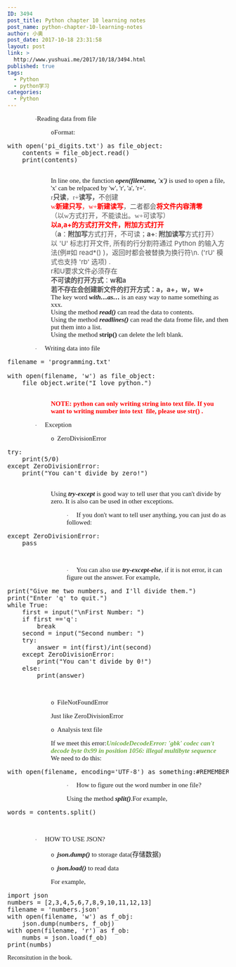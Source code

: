 ```yaml
---
ID: 3494
post_title: Python chapter 10 learning notes
post_name: python-chapter-10-learning-notes
author: 小奥
post_date: 2017-10-18 23:31:58
layout: post
link: >
  http://www.yushuai.me/2017/10/18/3494.html
published: true
tags:
  - Python
  - python学习
categories:
  - Python
---
```

<p style="margin-left:63px;vertical-align:middle"><span style="font-size:13px;font-family:Symbol">·</span><span style="font-size:15px;font-family:&#39;Times New Roman&#39;,serif">Reading data from file</span></p><p style="margin-left:99px;vertical-align:middle"><span style="font-size:13px;font-family:&#39;Courier New&#39;">o</span><span style="font-size:15px;font-family:&#39;Times New Roman&#39;,serif">Format:</span></p><p style="margin-top:0;margin-right:0;margin-bottom:0;margin-left:99px;margin-bottom:0"><em><span style="font-size:15px;font-family: &#39;Times New Roman&#39;,serif"></span></em></p><pre class="brush:python;toolbar:false">with&nbsp;open(&#39;pi_digits.txt&#39;)&nbsp;as&nbsp;file_object:
&nbsp;&nbsp;&nbsp;&nbsp;contents&nbsp;=&nbsp;file_object.read()
&nbsp;&nbsp;&nbsp;&nbsp;print(contents)</pre><p style="margin-top:0;margin-right:0;margin-bottom:0;margin-left:99px;margin-bottom:0"><em><span style="font-size:15px;font-family: &#39;Times New Roman&#39;,serif"></span></em><br/></p><p style="margin-top:0;margin-right:0;margin-bottom:0;margin-left:99px;margin-bottom:0"><span style="font-size:15px;font-family: &#39;Times New Roman&#39;,serif">In line one, the function <strong><em>open(filename, &#39;x&#39;)</em></strong> is used to open a file, &#39;x&#39; can be relpaced by &#39;w&#39;, &#39;r&#39;, &#39;a&#39;, &#39;r+&#39;.</span></p><p style="margin-top:0;margin-right:0;margin-bottom:0;margin-left:99px;margin-bottom:0"><span style="font-size:15px;font-family: &#39;Times New Roman&#39;,serif;color:#555555">r</span><strong><span style="font-size:15px;color:#555555">只读</span></strong><span style="font-size:15px;color:#555555">，</span><span style="font-size:15px;font-family:&#39;Times New Roman&#39;,serif;color:#555555">r+</span><strong><span style="font-size:15px;color:#555555">读写，</span></strong><span style="font-size:15px;color:#555555">不创建</span></p><p style="margin-top:0;margin-right:0;margin-bottom:0;margin-left:99px;margin-bottom:0"><span style="font-size:15px;font-family: &#39;Times New Roman&#39;,serif;color:red">w</span><strong><span style="font-size:15px;color:red">新建只写</span></strong><span style="font-size:15px;color:red">，</span><span style="font-size:15px;font-family:&#39;Times New Roman&#39;,serif;color:red">w+</span><strong><span style="font-size:15px;color:red">新建读写</span></strong><span style="font-size:15px;color:#555555">，二者都会</span><span style="font-size: 15px; color: #FF0000;"><strong>将文件内容清零</strong></span></p><p style="margin-top:0;margin-right:0;margin-bottom:0;margin-left:99px;margin-bottom:0"><span style="font-size:15px;color:#555555">（以</span><span style="font-size:15px;font-family: &#39;Times New Roman&#39;,serif;color:#555555">w</span><span style="font-size:15px;color:#555555">方式打开，不能读出。</span><span style="font-size:15px;font-family:&#39;Times New Roman&#39;,serif;color:#555555">w+</span><span style="font-size:15px;color:#555555">可读写）</span></p><p style="margin-top:0;margin-right:0;margin-bottom:0;margin-left:99px;margin-bottom:0"><strong><span style="font-size:15px;color:red">以a,a+的方式打开文件，附加方式打开</span></strong></p><p style="margin-top:0;margin-right:0;margin-bottom:0;margin-left:99px;margin-bottom:0"><span style="font-size:15px;color:#555555">（<strong>a</strong>：<strong>附加写</strong>方式打开，不可读；<strong>a+</strong>:<strong>&nbsp;</strong><strong>附加读写</strong>方式打开）</span></p><p style="margin-top:0;margin-right:0;margin-bottom:0;margin-left:99px;margin-bottom:0"><span style="font-size:15px;color:#555555">以 &#39;U&#39; 标志打开文件, 所有的行分割符通过 Python 的输入方法(例#如 read*() )，返回时都会被替换为换行符\n. (&#39;rU&#39; 模式也支持 &#39;rb&#39; 选项) .&nbsp;</span></p><p style="margin-top:0;margin-right:0;margin-bottom:0;margin-left:99px;margin-bottom:0"><span style="font-size:15px;color:#555555">r</span><span style="font-size:15px;color:#555555">和U要求文件必须存在</span></p><p style="margin-top:0;margin-right:0;margin-bottom:0;margin-left:99px;margin-bottom:0"><strong><span style="font-size:15px;color:#555555">不可读的打开方式</span></strong><span style="font-size: 15px;color:#555555">：<strong>w和a</strong></span></p><p style="margin-top:0;margin-right:0;margin-bottom:0;margin-left:99px;margin-bottom:0"><strong><span style="font-size:15px;color:#555555">若不存在会创建新文件的打开方式：a，a+，w，w+</span></strong></p><p style="margin-top:0;margin-right:0;margin-bottom:0;margin-left:99px;margin-bottom:0"><span style="font-size:15px;font-family: &#39;Times New Roman&#39;,serif">The key word <strong><em>with…as…</em></strong> is an easy way to name something as xxx. </span></p><p style="margin-top:0;margin-right:0;margin-bottom:0;margin-left:99px;margin-bottom:0"><span style="font-size:15px;font-family: &#39;Times New Roman&#39;,serif">Using the method <strong><em>read()</em></strong> can read the data to contents.</span></p><p style="margin-top:0;margin-right:0;margin-bottom:0;margin-left:99px;margin-bottom:0"><span style="font-size:15px;font-family: &#39;Times New Roman&#39;,serif">Using the method <strong><em>readlines()</em></strong> can read the data frome file, and then put them into a list.</span></p><p style="margin-top:0;margin-right:0;margin-bottom:0;margin-left:99px;margin-bottom:0"><span style="font-size:15px;font-family: &#39;Times New Roman&#39;,serif">Using the method<strong> strip()</strong> can delete the left blank.</span></p><p style="margin-left:63px;vertical-align:middle"><span style="font-size:13px;font-family:Symbol">·<span style="font-variant-numeric: normal;font-stretch: normal;font-size: 9px;line-height: normal;font-family: &#39;Times New Roman&#39;">&nbsp;&nbsp;&nbsp;&nbsp;&nbsp;&nbsp;&nbsp; </span></span><span style="font-size:15px;font-family:&#39;Times New Roman&#39;,serif">Writing data into file</span></p><p style="margin-top:0;margin-right:0;margin-bottom:0;margin-left:99px;margin-bottom:0"><span style="font-size:15px;font-family: &#39;Times New Roman&#39;,serif"></span></p><pre class="brush:python;toolbar:false">filename&nbsp;=&nbsp;&#39;programming.txt&#39;
&nbsp;
with&nbsp;open(filename,&nbsp;&#39;w&#39;)&nbsp;as&nbsp;file_object:
&nbsp;&nbsp;&nbsp;&nbsp;file_object.write(&quot;I&nbsp;love&nbsp;python.&quot;)</pre><p style="margin-top:0;margin-right:0;margin-bottom:0;margin-left:99px;margin-bottom:0"><span style="font-size:15px;font-family: &#39;Times New Roman&#39;,serif"></span><br/></p><p style="margin-top:0;margin-right:0;margin-bottom:0;margin-left:99px;margin-bottom:0"><strong><span style="font-size:15px;font-family: &#39;Times New Roman&#39;,serif;color:red">NOTE: python can only writing string into text file. If you want to writing number into text &nbsp;file, please use str() .</span></strong></p><p style="margin-left:63px;vertical-align:middle"><span style="font-size:13px;font-family:Symbol">·<span style="font-variant-numeric: normal;font-stretch: normal;font-size: 9px;line-height: normal;font-family: &#39;Times New Roman&#39;">&nbsp;&nbsp;&nbsp;&nbsp;&nbsp;&nbsp;&nbsp; </span></span><span style="font-size:15px;font-family:&#39;Times New Roman&#39;,serif">Exception</span></p><p style="margin-left:99px;vertical-align:middle"><span style="font-size:13px;font-family:&#39;Courier New&#39;">o<span style="font-variant-numeric: normal;font-stretch: normal;font-size: 9px;line-height: normal;font-family: &#39;Times New Roman&#39;">&nbsp;&nbsp; </span></span><span style="font-size:15px;font-family:&#39;Times New Roman&#39;,serif">ZeroDivisionError</span></p><p style="margin-top:0;margin-right:0;margin-bottom:0;margin-left:99px;margin-bottom:0"><em><span style="font-size:15px;font-family: &#39;Times New Roman&#39;,serif"></span></em></p><pre class="brush:python;toolbar:false">try:
&nbsp;&nbsp;&nbsp;&nbsp;print(5/0)
except&nbsp;ZeroDivisionError:
&nbsp;&nbsp;&nbsp;&nbsp;print(&quot;You&nbsp;can&#39;t&nbsp;divide&nbsp;by&nbsp;zero!&quot;)</pre><p style="margin-top:0;margin-right:0;margin-bottom:0;margin-left:99px;margin-bottom:0"><em><span style="font-size:15px;font-family: &#39;Times New Roman&#39;,serif"></span></em><br/></p><p style="margin-top:0;margin-right:0;margin-bottom:0;margin-left:99px;margin-bottom:0"><span style="font-size:15px;font-family: &#39;Times New Roman&#39;,serif">Using <strong><em>try-except</em></strong> is good way to tell user that you can&#39;t divide by zero. It is also can be used in other exceptions.</span></p><p style="margin-left:135px;vertical-align:middle"><span style="font-size:13px;font-family:Symbol">·<span style="font-variant-numeric: normal;font-stretch: normal;font-size: 9px;line-height: normal;font-family: &#39;Times New Roman&#39;">&nbsp;&nbsp;&nbsp;&nbsp;&nbsp;&nbsp;&nbsp; </span></span><span style="font-size:15px;font-family:&#39;Times New Roman&#39;,serif">If you don&#39;t want to tell user anything, you can just do as followed:</span></p><p style="margin-top:0;margin-right:0;margin-bottom:0;margin-left:99px;margin-bottom:0"><em><span style="font-size:15px;font-family: &#39;Times New Roman&#39;,serif"></span></em></p><pre class="brush:python;toolbar:false">except&nbsp;ZeroDivisionError:
&nbsp;&nbsp;&nbsp;&nbsp;pass</pre><p style="margin-top:0;margin-right:0;margin-bottom:0;margin-left:99px;margin-bottom:0"><em><span style="font-size:15px;font-family: &#39;Times New Roman&#39;,serif"></span></em><br/></p><p style="margin-left:135px;vertical-align:middle"><span style="font-size:13px;font-family:Symbol">·<span style="font-variant-numeric: normal;font-stretch: normal;font-size: 9px;line-height: normal;font-family: &#39;Times New Roman&#39;">&nbsp;&nbsp;&nbsp;&nbsp;&nbsp;&nbsp;&nbsp; </span></span><span style="font-size:15px;font-family:&#39;Times New Roman&#39;,serif">You can also use <strong><em>try-except-else</em></strong>, if it is not error, it can figure out the answer. For example,</span></p><p style="margin-top:0;margin-right:0;margin-bottom:0;margin-left:99px;margin-bottom:0"><em><span style="font-size:15px;font-family: &#39;Times New Roman&#39;,serif"></span></em></p><pre class="brush:python;toolbar:false">print(&quot;Give&nbsp;me&nbsp;two&nbsp;numbers,&nbsp;and&nbsp;I&#39;ll&nbsp;divide&nbsp;them.&quot;)
print(&quot;Enter&nbsp;&#39;q&#39;&nbsp;to&nbsp;quit.&quot;)
while&nbsp;True:
&nbsp;&nbsp;&nbsp;&nbsp;first&nbsp;=&nbsp;input(&quot;\nFirst&nbsp;Number:&nbsp;&quot;)
&nbsp;&nbsp;&nbsp;&nbsp;if&nbsp;first&nbsp;==&#39;q&#39;:
&nbsp;&nbsp;&nbsp;&nbsp;&nbsp;&nbsp;&nbsp;&nbsp;break
&nbsp;&nbsp;&nbsp;&nbsp;second&nbsp;=&nbsp;input(&quot;Second&nbsp;number:&nbsp;&quot;)
&nbsp;&nbsp;&nbsp;&nbsp;try:
&nbsp;&nbsp;&nbsp;&nbsp;&nbsp;&nbsp;&nbsp;&nbsp;answer&nbsp;=&nbsp;int(first)/int(second)
&nbsp;&nbsp;&nbsp;&nbsp;except&nbsp;ZeroDivisionError:
&nbsp;&nbsp;&nbsp;&nbsp;&nbsp;&nbsp;&nbsp;&nbsp;print(&quot;You&nbsp;can&#39;t&nbsp;divide&nbsp;by&nbsp;0!&quot;)
&nbsp;&nbsp;&nbsp;&nbsp;else:
&nbsp;&nbsp;&nbsp;&nbsp;&nbsp;&nbsp;&nbsp;&nbsp;print(answer)</pre><p style="margin-top:0;margin-right:0;margin-bottom:0;margin-left:99px;margin-bottom:0"><em><span style="font-size:15px;font-family: &#39;Times New Roman&#39;,serif"></span></em><br/></p><p style="margin-left:99px;vertical-align:middle"><span style="font-size:13px;font-family:&#39;Courier New&#39;">o<span style="font-variant-numeric: normal;font-stretch: normal;font-size: 9px;line-height: normal;font-family: &#39;Times New Roman&#39;">&nbsp;&nbsp; </span></span><span style="font-size:15px;font-family:&#39;Times New Roman&#39;,serif">FileNotFoundError</span></p><p style="margin-top:0;margin-right:0;margin-bottom:0;margin-left:99px;margin-bottom:0"><span style="font-size:15px;font-family: &#39;Times New Roman&#39;,serif">Just like ZeroDivisionError</span></p><p style="margin-left:99px;vertical-align:middle"><span style="font-size:13px;font-family:&#39;Courier New&#39;">o<span style="font-variant-numeric: normal;font-stretch: normal;font-size: 9px;line-height: normal;font-family: &#39;Times New Roman&#39;">&nbsp;&nbsp; </span></span><span style="font-size:15px;font-family:&#39;Times New Roman&#39;,serif">Analysis text file</span></p><p style="margin-top:0;margin-right:0;margin-bottom:0;margin-left:99px;margin-bottom:0"><span style="font-size:15px;font-family: &#39;Times New Roman&#39;,serif">If we meet this error:<strong><em><span style="color:#70AD47">UnicodeDecodeError: &#39;gbk&#39; codec can&#39;t decode byte 0x99 in position 1056: illegal multibyte sequence</span></em></strong></span></p><p style="margin-top:0;margin-right:0;margin-bottom:0;margin-left:99px;margin-bottom:0"><span style="font-size:15px;font-family: &#39;Times New Roman&#39;,serif">We need to do this: </span></p><pre class="brush:python;toolbar:false">with&nbsp;open(filename,&nbsp;encoding=&#39;UTF-8&#39;)&nbsp;as&nbsp;something:#REMEMBER&nbsp;IT!</pre><p style="margin-left:135px;vertical-align:middle"><span style="font-size:13px;font-family:Symbol">·<span style="font-variant-numeric: normal;font-stretch: normal;font-size: 9px;line-height: normal;font-family: &#39;Times New Roman&#39;">&nbsp;&nbsp;&nbsp;&nbsp;&nbsp;&nbsp;&nbsp; </span></span><span style="font-size:15px;font-family:&#39;Times New Roman&#39;,serif">How to figure out the word number in one file?</span></p><p style="margin-top:0;margin-right:0;margin-bottom:0;margin-left:135px;margin-bottom:0"><span style="font-size:15px;font-family: &#39;Times New Roman&#39;,serif">Using the method <strong><em>split()</em></strong>.For example,</span></p><pre class="brush:python;toolbar:false">words&nbsp;=&nbsp;contents.split()</pre><p style="margin-top:0;margin-right:0;margin-bottom:0;margin-left:135px;margin-bottom:0"><em><span style="font-size:15px;font-family: &#39;Times New Roman&#39;,serif"></span></em><br/></p><p style="margin-left:63px;vertical-align:middle"><span style="font-size:13px;font-family:Symbol">·<span style="font-variant-numeric: normal;font-stretch: normal;font-size: 9px;line-height: normal;font-family: &#39;Times New Roman&#39;">&nbsp;&nbsp;&nbsp;&nbsp;&nbsp;&nbsp;&nbsp; </span></span><span style="font-size:15px;font-family:&#39;Times New Roman&#39;,serif">HOW TO USE JSON?</span></p><p style="margin-left:99px;vertical-align:middle"><span style="font-size:13px;font-family:&#39;Courier New&#39;">o<span style="font-variant-numeric: normal;font-stretch: normal;font-size: 9px;line-height: normal;font-family: &#39;Times New Roman&#39;">&nbsp;&nbsp; </span></span><strong><em><span style="font-size:15px;font-family:&#39;Times New Roman&#39;,serif">json.dump()</span></em></strong><span style="font-size:15px;font-family:&#39;Times New Roman&#39;,serif"> to storage data(</span><span style="font-size:15px;font-family:&#39;微软雅黑&#39;,sans-serif">存储数据</span><span style="font-size:15px;font-family:&#39;Times New Roman&#39;,serif">)</span></p><p style="margin-left:99px;vertical-align:middle"><span style="font-size:13px;font-family:&#39;Courier New&#39;">o<span style="font-variant-numeric: normal;font-stretch: normal;font-size: 9px;line-height: normal;font-family: &#39;Times New Roman&#39;">&nbsp;&nbsp; </span></span><strong><em><span style="font-size:15px;font-family:&#39;Times New Roman&#39;,serif">json.load()</span></em></strong><span style="font-size:15px;font-family:&#39;Times New Roman&#39;,serif"> to read data</span></p><p style="margin-top:0;margin-right:0;margin-bottom:0;margin-left:99px;margin-bottom:0"><span style="font-size:15px;font-family: &#39;Times New Roman&#39;,serif">For example,</span></p><pre class="brush:python;toolbar:false">import&nbsp;json
numbers&nbsp;=&nbsp;[2,3,4,5,6,7,8,9,10,11,12,13]
filename&nbsp;=&nbsp;&#39;numbers.json&#39;
with&nbsp;open(filename,&nbsp;&#39;w&#39;)&nbsp;as&nbsp;f_obj:
&nbsp;&nbsp;&nbsp;&nbsp;json.dump(numbers,&nbsp;f_obj)
with&nbsp;open(filename,&nbsp;&#39;r&#39;)&nbsp;as&nbsp;f_ob:
&nbsp;&nbsp;&nbsp;&nbsp;numbs&nbsp;=&nbsp;json.load(f_ob)
print(numbs)</pre><p><span style="font-family: &quot;times new roman&quot;;">R</span><span style="font-family: &quot;times new roman&quot;;">econsitution in the book.</span></p>